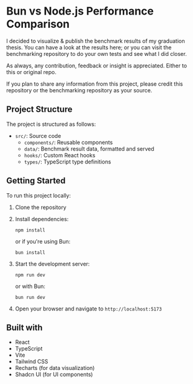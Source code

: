 # Bun vs Node.js Performance Comparison

I decided to visualize & publish the benchmark results of my graduation thesis. You can have a look at the results here; or you can visit the benchmarking repository to do your own tests and see what I did closer.

As always, any contribution, feedback or insight is appreciated. Either to this or original repo.

If you plan to share any information from this project, please credit this repository or the benchmarking repository as your source.

## Project Structure

The project is structured as follows:

- `src/`: Source code
  - `components/`: Reusable components
  - `data/`: Benchmark result data, formatted and served
  - `hooks/`: Custom React hooks
  - `types/`: TypeScript type definitions

## Getting Started

To run this project locally:

1. Clone the repository
2. Install dependencies:
   ```
   npm install
   ```
   or if you're using Bun:
   ```
   bun install
   ```
3. Start the development server:

   ```
   npm run dev
   ```

   or with Bun:

   ```
   bun run dev
   ```

4. Open your browser and navigate to `http://localhost:5173`

## Built with

- React
- TypeScript
- Vite
- Tailwind CSS
- Recharts (for data visualization)
- Shadcn UI (for UI components)

